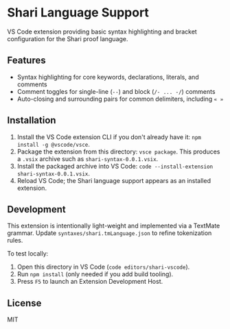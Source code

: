 # Shari Language Support

VS Code extension providing basic syntax highlighting and bracket configuration for the Shari proof language.

## Features
- Syntax highlighting for core keywords, declarations, literals, and comments
- Comment toggles for single-line (`--`) and block (`/- ... -/`) comments
- Auto-closing and surrounding pairs for common delimiters, including `« »`

## Installation
1. Install the VS Code extension CLI if you don't already have it: `npm install -g @vscode/vsce`.
2. Package the extension from this directory: `vsce package`. This produces a `.vsix` archive such as `shari-syntax-0.0.1.vsix`.
3. Install the packaged archive into VS Code: `code --install-extension shari-syntax-0.0.1.vsix`.
4. Reload VS Code; the Shari language support appears as an installed extension.

## Development
This extension is intentionally light-weight and implemented via a TextMate grammar. Update `syntaxes/shari.tmLanguage.json` to refine tokenization rules.

To test locally:
1. Open this directory in VS Code (`code editors/shari-vscode`).
2. Run `npm install` (only needed if you add build tooling).
3. Press `F5` to launch an Extension Development Host.

## License
MIT
